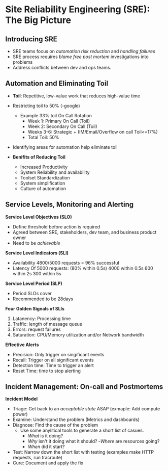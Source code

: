 # Site Reliability Engineering (SRE): The Big Picture 
 
## Introducing SRE 
 
- SRE teams focus on *automation* *risk reduction* and *handling failures* 
- SRE process requires *blame free post mortem* investigations into problems 
- Address conflicts between dev and ops teams. 
 
## Automation and Eliminating Toil 

- **Toil**: Repetitive, low-value work that reduces high-value time
 
- Restricting toil to 50% (-google)  
  - Example 33% toil On Call Rotation
    - Week 1: Primary On Call (Toil)
    - Week 2: Secondary On Call (Toil)
    - Weeks 3-6: Strategic + (IM/Email/Overflow on call Toil<=17%)
    - Total Toil: 50%
- Identifying areas for automation help eliminate toil 
 
- **Benifits of Reducing Toil** 
  - Increased Productivity
  - System Reliability and availability 
  - Toolset Standardization
  - System simplification
  - Culture of automation  
 
## Service Levels, Monitoring and Alerting 
 
**Service Level Objectives (SLO)**
- Define threshold before action is required
- Agreed between SRE, stakeholders, dev team, and business product owner 
- Need to be *achievable* 
 
**Service Level Indicators (SLI)** 
- Availability
  4800/5000 requests = 96% successful
- Latency 
  Of 5000 requests: (80% within 0.5s)
    4000 within 0.5s 
    600 within 2s 
    300 within 5s 
 
**Service Level Period (SLP)** 
- Period SLOs cover
- Recommended to be 28days 
 
**Four Golden Signals of SLIs** 
1. Latanency: Processing time
1. Traffic: length of message queue 
1. Errors: request failures 
1. Saturation: CPU/Memory utilization and/or Network bandwidth
 
**Effective Alerts** 
- Precision: Only trigger on singificant events 
- Recall: Trigger on all significant events 
- Detection time: Time to trigger an alert 
- Reset Time: time to stop alerting  
 
## Incident Management: On-call and Postmortems  

**Incident Model** 
- Triage: Get back to an *acceptable state* ASAP (exmaple: Add compute power)
- Examine: Understand the problem (Metrics and dashboards)
- Diagnose: Find the cause of the problem 
  - Use some anylitical tools to generate a short list of casues.
    - *What* is it doing?
    - *Why* isn't it doing what it should? 
    -*Where* are resources going? 
    - *When* did it start?
- Test: Narrow down the short list with testing (examples make HTTP requests, run tracroute)
- Cure: Document and apply the fix 

